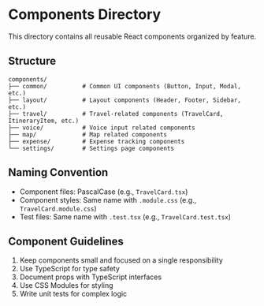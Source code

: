 # Components Directory

This directory contains all reusable React components organized by feature.

## Structure

```
components/
├── common/          # Common UI components (Button, Input, Modal, etc.)
├── layout/          # Layout components (Header, Footer, Sidebar, etc.)
├── travel/          # Travel-related components (TravelCard, ItineraryItem, etc.)
├── voice/           # Voice input related components
├── map/             # Map related components
├── expense/         # Expense tracking components
└── settings/        # Settings page components
```

## Naming Convention

- Component files: PascalCase (e.g., `TravelCard.tsx`)
- Component styles: Same name with `.module.css` (e.g., `TravelCard.module.css`)
- Test files: Same name with `.test.tsx` (e.g., `TravelCard.test.tsx`)

## Component Guidelines

1. Keep components small and focused on a single responsibility
2. Use TypeScript for type safety
3. Document props with TypeScript interfaces
4. Use CSS Modules for styling
5. Write unit tests for complex logic
